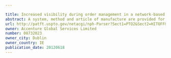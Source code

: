 ```yaml
---

title: Increased visibility during order management in a network-based supply chain environment
abstract: A system, method and article of manufacture are provided for a first business entity to provide a network-based supply chain framework for collaborative order management between at least a second and a third independent business entity, such as a service provider, vendor, reseller, manufacturer and the like. A request for an order is received over a network with an automated system, from at least a second business entity. The order is transmitted over a network, with an automated system, to at least the third business entity. Information is received from the third business entity relating to a status of completion of the order by the third business entity using a network. The progress in completing the order is tracked based on the information received from the third business entity. Progress reports from the tracking are generated periodically; and transmitted to the second business entity using the network.
url: http://patft.uspto.gov/netacgi/nph-Parser?Sect1=PTO2&Sect2=HITOFF&p=1&u=%2Fnetahtml%2FPTO%2Fsearch-adv.htm&r=1&f=G&l=50&d=PALL&S1=08732023&OS=08732023&RS=08732023
owner: Accenture Global Services Limited
number: 08732023
owner_city: Dublin
owner_country: IE
publication_date: 20120618
---
```

